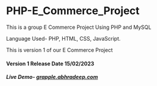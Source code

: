 # PHP-E_Commerce_Project 
This is a group E Commerce Project  Using PHP and MySQL

Language Used- PHP, HTML, CSS, JavaScript.

This is version 1 of our E Commerce Project

 <h4>Version 1 Release Date 15/02/2023</h4>
 
<h5>Live Demo- <a href = "https://grapple.abhradeep.com/">grapple.abhradeep.com</a></h5>

